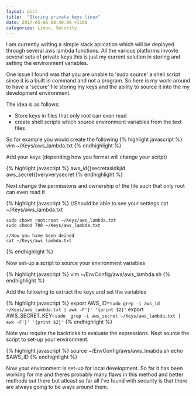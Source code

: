 ```yaml
---
layout: post
title:  "Storing private keys linux"
date: 2017-05-06 08:40:09 +1100
categories: Linux, Security
---
```



I am currently writing a simple slack aplication which will be deployed through several aws lambda functions. All the various platforms invovle several sets of private keys this is just my current solution in storing and setting the environment variables.

One issue I found was that you are unable to 'sudo source' a shell script since it is a built in command and not a program. So here is my work-around to have a 'secure' file storing my keys and the ability to source it into the my development environment.

The idea is as follows:
* Store keys in files that only root can even read
* create shell scripts which source environment variables from the text files

So for example you would create the following
{% highlight javascript %}
	vim ~/Keys/aws_lambda.txt
{% endhighlight %}

Add your keys (depending how you format will change your script)

{% highlight javascript %}
	aws_id{}secretasldkjid
	aws_secret{}veryverysecret
{% endhighlight %}

Next change the permissions and ownership of the file such that only root can even read it

{% highlight javascript %}
	//Should be able to see your settings
	cat ~/Keys/aws_lambda.txt

	sudo chown root:root ~/Keys/aws_lambda.txt
	sudo chmod 700 ~/Keys/aws_lambda.txt

	//Now you have been deined
	cat ~/Keys/aws_lambda.txt
{% endhighlight %}

Now set-up a script to source your environment variables


{% highlight javascript %}
	vim ~/EnvConfig/aws/aws_lambda.sh
{% endhighlight %}

Add the following to extract the keys and set the variables

{% highlight javascript %}
	export AWS_ID=`sudo grep -i aws_id ~/Keys/aws_lambda.txt | awk -F'}' '{print $2}'`
	export AWS_SECRET_KEY=`sudo  grep -i aws_secret ~/Keys/aws_lambda.txt | awk -F'}' '{print $2}'`
{% endhighlight %}

Note you require the backticks to evaluate the expressions. Next source the script to set-up your environment.

{% highlight javascript %}
	source ~/EnvConfig/aws/aws_lmabda.sh
	echo $AWS_ID
{% endhighlight %}

Now your environment is set-up for local development. So far it has been working for me and theres probably many flaws in this method and better methods out there but atleast so far all i've found with security is that there are always going to be ways around them.

